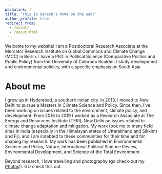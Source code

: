 ```yaml
---
permalink: /
title: "This is Ganesh's home on the web!"
author_profile: true
redirect_from: 
  - /about/
  - /about.html
---
```


Welcome to my website! I am a Postdoctoral Research Associate at the Mercator Research Institute on Global Commons and Climate Change (MCC) in Berlin. I have a PhD in Political Science (Comparative Politics and Public Policy) from the University of Colorado Boulder. I study development and environmental policies, with a specific emphasis on South Asia.


About me
======
I grew up in Hyderabad, a southern Indian city. In 2013, I moved to New Delhi to pursue a Masters in Climate Science and Policy. Since then, I've been working on issues related to the environment, climate policy, and development. From 2016 to 2019 I worked as a Research Associate at The Energy and Resources Institute (TERI), New Delhi on issues related to climate change adaptation and mitigation. My work took me to many field sites in India (especially in the Himalayan states of Uttarakhand and Sikkim) and Fiji, and I am indebted to these communities for their time and for shaping my research. My work has been published in Environmental Science and Policy, Nature, International Political Science Review, Environmental Development, and Science of the Total Environment.

Beyond research, I love travelling and photography (go check-out my [Photos](/photos/)!). GO check this out.
